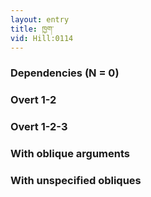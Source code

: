 ```yaml
---
layout: entry
title: ཁྱག་
vid: Hill:0114
---
```

### Dependencies (N = 0)


### Overt 1-2


### Overt 1-2-3


### With oblique arguments


### With unspecified obliques
